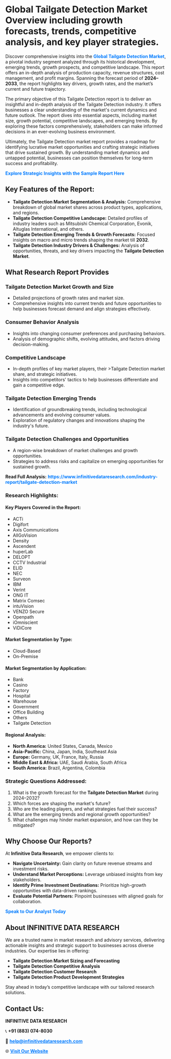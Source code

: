<h1>Global Tailgate Detection Market Overview including growth forecasts, trends, competitive analysis, and key player strategies.</h1>
<p>
Discover comprehensive insights into the 
<a href="https://www.infinitivedataresearch.com/industry-report/tailgate-detection-market" rel="dofollow" style="color: #007BFF; text-decoration: none;"><strong>Global Tailgate Detection Market</strong></a>, a pivotal industry segment analyzed through its historical development, emerging trends, growth prospects, and competitive landscape. This report offers an in-depth analysis of production capacity, revenue structures, cost management, and profit margins. Spanning the forecast period of <strong>2024–2033</strong>, the report highlights key drivers, growth rates, and the market’s current and future trajectory.
</p>
<p>
The primary objective of this Tailgate Detection report is to deliver an insightful and in-depth analysis of the Tailgate Detection industry. It offers businesses a clear understanding of the market's current dynamics and future outlook. The report dives into essential aspects, including market size, growth potential, competitive landscapes, and emerging trends. By exploring these factors comprehensively, stakeholders can make informed decisions in an ever-evolving business environment.
</p>
<p>
Ultimately, the Tailgate Detection market report provides a roadmap for identifying lucrative market opportunities and crafting strategic initiatives that drive sustained growth. By understanding market dynamics and untapped potential, businesses can position themselves for long-term success and profitability.
</p>
<p>
<a href="https://www.infinitivedataresearch.com/request-sample/reportId=112036" style="color: #007BFF; text-decoration: none;"><strong>Explore Strategic Insights with the Sample Report Here</strong></a>
</p>

<h2>Key Features of the Report:</h2>
<ul>
<li><strong>Tailgate Detection Market Segmentation & Analysis:</strong> Comprehensive breakdown of global market shares across product types, applications, and regions.</li>
<li><strong>Tailgate Detection Competitive Landscape:</strong> Detailed profiles of industry leaders such as Mitsubishi Chemical Corporation, Evonik, Altuglas International, and others.</li>
<li><strong>Tailgate Detection Emerging Trends & Growth Forecasts:</strong> Focused insights on macro and micro trends shaping the market till <strong>2032</strong>.</li>
<li><strong>Tailgate Detection Industry Drivers & Challenges:</strong> Analysis of opportunities, threats, and key drivers impacting the <strong>Tailgate Detection Market</strong>.</li>
</ul>

<h2>What Research Report Provides</h2>
<h3>Tailgate Detection Market Growth and Size</h3>
<ul>
<li>Detailed projections of growth rates and market size.</li>
<li>Comprehensive insights into current trends and future opportunities to help businesses forecast demand and align strategies effectively.</li>
</ul>

<h3>Consumer Behavior Analysis</h3>
<ul>
<li>Insights into changing consumer preferences and purchasing behaviors.</li>
<li>Analysis of demographic shifts, evolving attitudes, and factors driving decision-making.</li>
</ul>

<h3>Competitive Landscape</h3>
<ul>
<li>In-depth profiles of key market players, their >Tailgate Detection market share, and strategic initiatives.</li>
<li>Insights into competitors' tactics to help businesses differentiate and gain a competitive edge.</li>
</ul>

<h3>Tailgate Detection Emerging Trends</h3>
<ul>
<li>Identification of groundbreaking trends, including technological advancements and evolving consumer values.</li>
<li>Exploration of regulatory changes and innovations shaping the industry's future.</li>
</ul>

<h3>Tailgate Detection Challenges and Opportunities</h3>
<ul>
<li>A region-wise breakdown of market challenges and growth opportunities.</li>
<li>Strategies to address risks and capitalize on emerging opportunities for sustained growth.</li>
</ul>
<p><strong>Read Full Analysis:</strong> <a href="https://www.infinitivedataresearch.com/industry-report/tailgate-detection-market" rel="dofollow" style="color: #007BFF; text-decoration: none;"><strong>https://www.infinitivedataresearch.com/industry-report/tailgate-detection-market</strong></a></p>
<h3>Research Highlights:</h3>
<h4>Key Players Covered in the Report:</h4>
<ul><li>ACTi</li><li>Digifort</li><li>Axis Communications</li><li>AllGoVision</li><li>Density</li><li>Ascendent</li><li>huperLab</li><li>DELOPT</li><li>CCTV Industrial</li><li>ELID</li><li>NEC</li><li>Surveon</li><li>IBM</li><li>Verint</li><li>ONG IT</li><li>Matrix Comsec</li><li>intuVision</li><li>VENZO Secure</li><li>Openpath</li><li>iOmniscient</li><li>ViDiCore</li></ul>
<h4>Market Segmentation by Type:</h4>
<ul><li>Cloud-Based</li><li>On-Premise</li></ul>
<h4>Market Segmentation by Application:</h4>
<ul><li>Bank</li><li>Casino</li><li>Factory</li><li>Hospital</li><li>Warehouse</li><li>Government</li><li>Office Building</li><li>Others</li><li>Tailgate Detection</li></ul>

<h4>Regional Analysis:</h4>
<ul>
<li><strong>North America:</strong> United States, Canada, Mexico</li>
<li><strong>Asia-Pacific:</strong> China, Japan, India, Southeast Asia</li>
<li><strong>Europe:</strong> Germany, UK, France, Italy, Russia</li>
<li><strong>Middle East & Africa:</strong> UAE, Saudi Arabia, South Africa</li>
<li><strong>South America:</strong> Brazil, Argentina, Colombia</li>
</ul>

<h3>Strategic Questions Addressed:</h3>
<ol>
<li>What is the growth forecast for the <strong>Tailgate Detection Market</strong> during 2024–2032?</li>
<li>Which forces are shaping the market's future?</li>
<li>Who are the leading players, and what strategies fuel their success?</li>
<li>What are the emerging trends and regional growth opportunities?</li>
<li>What challenges may hinder market expansion, and how can they be mitigated?</li>
</ol>

<h2>Why Choose Our Reports?</h2>
<p>At <strong>Infinitive Data Research</strong>, we empower clients to:</p>
<ul>
<li><strong>Navigate Uncertainty:</strong> Gain clarity on future revenue streams and investment risks.</li>
<li><strong>Understand Market Perceptions:</strong> Leverage unbiased insights from key stakeholders.</li>
<li><strong>Identify Prime Investment Destinations:</strong> Prioritize high-growth opportunities with data-driven rankings.</li>
<li><strong>Evaluate Potential Partners:</strong> Pinpoint businesses with aligned goals for collaboration.</li>
</ul>
<p><a href="https://www.infinitivedataresearch.com/industry-report/tailgate-detection-market" rel="dofollow" style="color: #007BFF; text-decoration: none;"><strong>Speak to Our Analyst Today</strong></a></p>

<h2>About INFINITIVE DATA RESEARCH</h2>
<p>We are a trusted name in market research and advisory services, delivering actionable insights and strategic support to businesses across diverse industries. Our expertise lies in offering:</p>
<ul>
<li><strong>Tailgate Detection Market Sizing and Forecasting</strong></li>
<li><strong>Tailgate Detection Competitive Analysis</strong></li>
<li><strong>Tailgate Detection Customer Research</strong></li>
<li><strong>Tailgate Detection Product Development Strategies</strong></li>
</ul>
<p>Stay ahead in today’s competitive landscape with our tailored research solutions.</p>

<h2>Contact Us:</h2>
<p><strong>INFINITIVE DATA RESEARCH</strong></p>
<p>📞 <strong>+91 (883) 074-8030</strong></p>
<p>📧 <strong><a href="mailto:help@infinitivedataresearch.com" style="color: #007BFF;">help@infinitivedataresearch.com</a></strong></p>
<p>🌐 <strong><a href="https://www.infinitivedataresearch.com" rel="dofollow" style="color: #007BFF;">Visit Our Website</a></strong></p>
